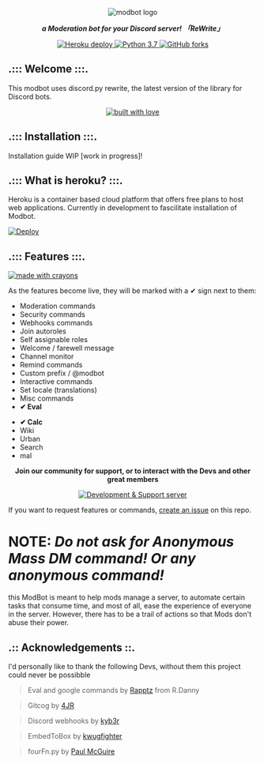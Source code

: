 <div align="center">
<p>
<img src="https://i.imgur.com/N13YyuA.png" alt="modbot logo" />
</p>
<p><i><b>a Moderation bot for your Discord server! 「ReWrite」</b></i></p>
</div>

<div align="center">
<a href="https://heroku.com/deploy?template=https://github.com/WebKide/modbot">
<img src="https://img.shields.io/badge/deploy_to-heroku-997FBC.svg?style=for-the-badge" alt="Heroku deploy" />
</a>

<a href="https://www.python.org/download/releases/3.0/">
<img src="https://img.shields.io/badge/python-3.7-7289DA.svg?style=for-the-badge" alt="Python 3.7" />
</a>

<a href="https://github.com/kyb3r/modmail/">
<img src="https://img.shields.io/github/forks/WebKide/modbot.svg?style=for-the-badge" alt="GitHub forks" />
</a>
</div>

## .::: Welcome :::.
This modbot uses discord.py rewrite, the latest version of the library for Discord bots.

<div align="center">
<a href="#">
<img src="http://forthebadge.com/images/badges/built-with-love.svg?style=for-the-badge" alt="built with love" />
</a>
</div>

## .::: Installation :::.

Installation guide WIP [work in progress]!

## .::: What is heroku? :::.

Heroku is a container based cloud platform that offers free plans to host web applications. Currently in development to fascilitate installation of Modbot. 

[![Deploy](https://www.herokucdn.com/deploy/button.png)](https://heroku.com/deploy?template=https://github.com/WebKide/modbot/tree/master)

## .::: Features :::.
<div>
<a href="#">
<img src="http://forthebadge.com/images/badges/made-with-crayons.svg?style=for-the-badge" alt="made with crayons" />
</a>
</div>

As the features become live, they will be marked with a ✔ sign next to them: 

* Moderation commands
* Security commands
* Webhooks commands
* Join autoroles
* Self assignable roles
* Welcome / farewell message
* Channel monitor
* Remind commands
* Custom prefix / @modbot
* Interactive commands
* Set locale (translations)
* Misc commands
* <b>✔ Eval</b>
+ <b>✔ Calc</b>
+ Wiki
+ Urban
+ Search
+ mal


<div align="center">
  <p><b>Join our community for support, or to interact with the Devs and other great members</b></p>
<p><a href="https://discord.gg/HDJZnEj"><img src="https://discordapp.com/api/guilds/355697873167319041/widget.png?style=banner2" alt="Development & Support server" /></a></p>
</div>

If you want to request features or commands, [create an issue](https://github.com/WebKide/modbot/issues) on this repo.

NOTE: *Do not ask for Anonymous Mass DM command! Or any anonymous command!*
=
this ModBot is meant to help mods manage a server, to automate certain tasks that consume time, and most of all, ease the experience of everyone in the server. However, there has to be a trail of actions so that Mods don't abuse their power. 

## .:: Acknowledgements ::.

I'd personally like to thank the following Devs, without them this project could never be possibble

> Eval and google commands by [Rapptz](https://github.com/Rapptz) from R.Danny

> Gitcog by [4JR](https://github.com/fourjr/)

> Discord webhooks by [kyb3r](https://github.com/kyb3r/dhooks/)

> EmbedToBox by [kwugfighter](https://github.com/kwugfighter)

> fourFn.py by [Paul McGuire](http://pyparsing.wikispaces.com/file/view/fourFn.py)

